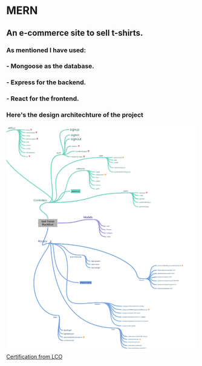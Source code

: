 # MERN
## An e-commerce site to sell t-shirts.
### As mentioned I have used: 
### - Mongoose as the database.
### - Express for the backend.
### - React for the frontend.
### Here's the design architechture of the project
![](https://github.com/mysterion04/MERN/blob/3eb3396988a288d3e0c0c75724eed9f082df53ab/additionals/Designing_architecture_of_our_project_-_attachment_lyst5951_page-0001.jpg)
[Certification from LCO](https://www.linkedin.com/posts/mysterion04_mern-bootcamp-lco-activity-7038016230372364288-Hztz?utm_source=share&utm_medium=member_desktop)
